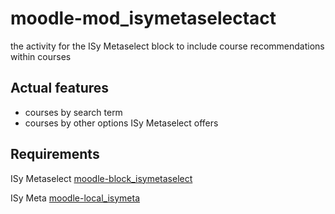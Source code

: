 # moodle-mod_isymetaselectact
the activity for the ISy Metaselect block to include course recommendations within courses

## Actual features
- courses by search term 
- courses by other options ISy Metaselect offers

## Requirements
ISy Metaselect [moodle-block_isymetaselect](https://github.com/ild-thl/moodle-block_isymetaselect)

ISy Meta [moodle-local_isymeta](https://github.com/ild-thl/moodle-local_isymeta)
 
